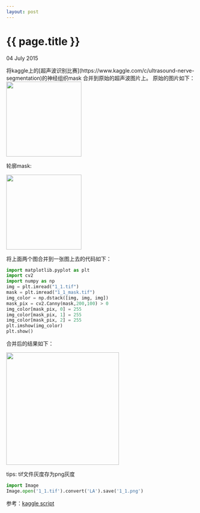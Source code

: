 ```yaml
---
layout: post
---
```


{{ page.title }}
================
<p class="meta">04 July 2015 </p>
将kaggle上的[超声波识别比赛](https://www.kaggle.com/c/ultrasound-nerve-segmentation)的神经组织mask
合并到原始的超声波图片上。
原始的图片如下：

<img src="{{site.url}}/images/1_1.png"  height="200px" width="200px">

轮廓mask:

<img src="{{site.url}}/images/1_1_mask.png"  height="200px" width="200px">



将上面两个图合并到一张图上去的代码如下：

```python
import matplotlib.pyplot as plt
import cv2
import numpy as np  
img = plt.imread("1_1.tif")
mask = plt.imread("1_1_mask.tif")
img_color = np.dstack([img, img, img])
mask_pix = cv2.Canny(mask,200,100) > 0
img_color[mask_pix, 0] = 255
img_color[mask_pix, 1] = 255
img_color[mask_pix, 2] = 255
plt.imshow(img_color)
plt.show()
```
合并后的结果如下：

<img src="{{site.url}}/images/1_1_mask_combined.png"  height="300px" width="300px">


tips: tif文件灰度存为png灰度 

```python
import Image
Image.open('1_1.tif').convert('LA').save('1_1.png')
```

参考：[kaggle script](https://www.kaggle.com/chefele/ultrasound-nerve-segmentation/plot-images-overlaid-with-mask/comments)




